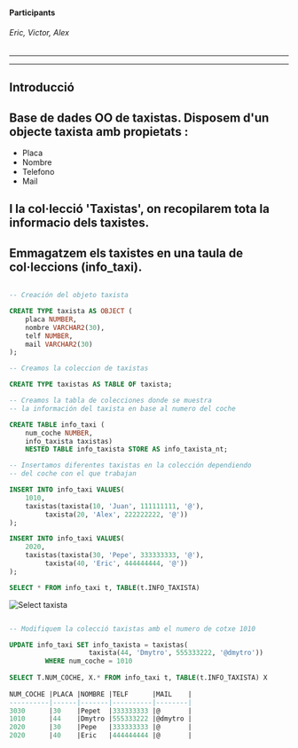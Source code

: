 #### Participants 
###### Eric, Victor, Alex 

-------------------------------------------------------------------------------
-------------------------------------------------------------------------------
## Introducció
## Base de dades OO de taxistas. Disposem d'un objecte taxista amb propietats : 
* Placa
* Nombre
* Telefono
* Mail
## I la col·lecció 'Taxistas', on recopilarem tota la informacio dels taxistes.
## Emmagatzem els taxistes en una taula de col·leccions (info_taxi).
```sql

-- Creación del objeto taxista  

CREATE TYPE taxista AS OBJECT (
	placa NUMBER,
	nombre VARCHAR2(30),
	telf NUMBER,
	mail VARCHAR2(30)
);

-- Creamos la coleccion de taxistas

CREATE TYPE taxistas AS TABLE OF taxista;

-- Creamos la tabla de colecciones donde se muestra
-- la información del taxista en base al numero del coche

CREATE TABLE info_taxi (
	num_coche NUMBER,
	info_taxista taxistas)
	NESTED TABLE info_taxista STORE AS info_taxista_nt;

-- Insertamos diferentes taxistas en la colección dependiendo 
-- del coche con el que trabajan

INSERT INTO info_taxi VALUES(
	1010,
	taxistas(taxista(10, 'Juan', 111111111, '@'),
		 taxista(20, 'Alex', 222222222, '@'))
);

INSERT INTO info_taxi VALUES(
	2020,
	taxistas(taxista(30, 'Pepe', 333333333, '@'),
		 taxista(40, 'Eric', 444444444, '@'))
);

SELECT * FROM info_taxi t, TABLE(t.INFO_TAXISTA)
```
![Select taxista](https://preview.ibb.co/cygpcS/select_2.png)

```sql

-- Modifiquem la colecció taxistas amb el numero de cotxe 1010

UPDATE info_taxi SET info_taxista = taxistas(
					taxista(44, 'Dmytro', 555333222, '@dmytro')) 
		 WHERE num_coche = 1010
	
SELECT T.NUM_COCHE, X.* FROM info_taxi t, TABLE(t.INFO_TAXISTA) X
	
NUM_COCHE |PLACA |NOMBRE |TELF      |MAIL    |
----------|------|-------|----------|--------|
3030      |30    |Pepet  |333333333 |@       |
1010      |44    |Dmytro |555333222 |@dmytro |
2020      |30    |Pepe   |333333333 |@       |
2020      |40    |Eric   |444444444 |@       |

```

